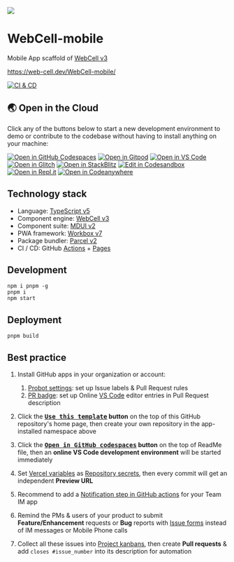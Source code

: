 ![](https://github.com/EasyWebApp.png)

# WebCell-mobile

Mobile App scaffold of [WebCell v3][1]

https://web-cell.dev/WebCell-mobile/

[![CI & CD](https://github.com/EasyWebApp/WebCell-mobile/actions/workflows/main.yml/badge.svg)][2]



## 🌏  Open in the Cloud 

Click any of the buttons below to start a new development environment to demo or contribute to the codebase without having to install anything on your machine:

[![Open in GitHub Codespaces](https://github.com/codespaces/badge.svg)][3]
[![Open in Gitpod](https://gitpod.io/button/open-in-gitpod.svg)][4]
[![Open in VS Code](https://img.shields.io/badge/Open%20in-VS%20Code-blue?logo=visualstudiocode)](https://vscode.dev/github/easywebapp/webcell-mobile)
[![Open in Glitch](https://img.shields.io/badge/Open%20in-Glitch-blue?logo=glitch)](https://glitch.com/edit/#!/import/github/easywebapp/webcell-mobile)
[![Open in StackBlitz](https://developer.stackblitz.com/img/open_in_stackblitz.svg)](https://stackblitz.com/github/easywebapp/webcell-mobile)
[![Edit in Codesandbox](https://codesandbox.io/static/img/play-codesandbox.svg)](https://codesandbox.io/s/github/easywebapp/webcell-mobile)
[![Open in Repl.it](https://replit.com/badge/github/withastro/astro)](https://replit.com/github/easywebapp/webcell-mobile)
[![Open in Codeanywhere](https://codeanywhere.com/img/open-in-codeanywhere-btn.svg)](https://app.codeanywhere.com/#https://github.com/easywebapp/webcell-mobile)

## Technology stack

-   Language: [TypeScript v5][5]
-   Component engine: [WebCell v3][1]
-   Component suite: [MDUI v2][6]
-   PWA framework: [Workbox v7][7]
-   Package bundler: [Parcel v2][8]
-   CI / CD: GitHub [Actions][9] + [Pages][10]

## Development

```shell
npm i pnpm -g
pnpm i
npm start
```

## Deployment

```shell
pnpm build
```

## Best practice

1.  Install GitHub apps in your organization or account:

    1.  [Probot settings][11]: set up Issue labels & Pull Request rules
    2.  [PR badge][12]: set up Online [VS Code][13] editor entries in Pull Request description

2.  Click the **[<kbd>Use this template</kbd>][14] button** on the top of this GitHub repository's home page, then create your own repository in the app-installed namespace above

3.  Click the **[<kbd>Open in GitHub codespaces</kbd>][3] button** on the top of ReadMe file, then an **online VS Code development environment** will be started immediately

4.  Set [Vercel variables][15] as [Repository secrets][16], then every commit will get an independent **Preview URL**

5.  Recommend to add a [Notification step in GitHub actions][17] for your Team IM app

6.  Remind the PMs & users of your product to submit **Feature/Enhancement** requests or **Bug** reports with [Issue forms][18] instead of IM messages or Mobile Phone calls

7.  Collect all these issues into [Project kanbans][19], then create **Pull requests** & add `closes #issue_number` into its description for automation

[1]: https://web-cell.dev/
[2]: https://github.com/EasyWebApp/WebCell-mobile/actions/workflows/main.yml
[3]: https://codespaces.new/EasyWebApp/WebCell-mobile
[4]: https://gitpod.io/?autostart=true#https://github.com/EasyWebApp/WebCell-mobile
[5]: https://typescriptlang.org/
[6]: https://www.mdui.org/
[7]: https://developers.google.com/web/tools/workbox
[8]: https://parceljs.org/
[9]: https://github.com/features/actions
[10]: https://pages.github.com/
[11]: https://github.com/apps/settings
[12]: https://pullrequestbadge.com/
[13]: https://code.visualstudio.com/
[14]: https://github.com/new?template_name=WebCell-mobile&template_owner=EasyWebApp
[15]: https://github.com/EasyWebApp/mobile/blob/05baec7446a8cb84a3cdc6dd184cc7314c63b468/.github/workflows/main.yml#L10-L12
[16]: https://github.com/EasyWebApp/WebCell-mobile/settings/secrets/actions
[17]: https://github.com/kaiyuanshe/kaiyuanshe.github.io/blob/bb4675a56bf1d6b207231313da5ed0af7cf0ebd6/.github/workflows/pull-request.yml#L32-L56
[18]: https://github.com/EasyWebApp/WebCell-mobile/issues/new/choose
[19]: https://github.com/EasyWebApp/WebCell-mobile/projects
